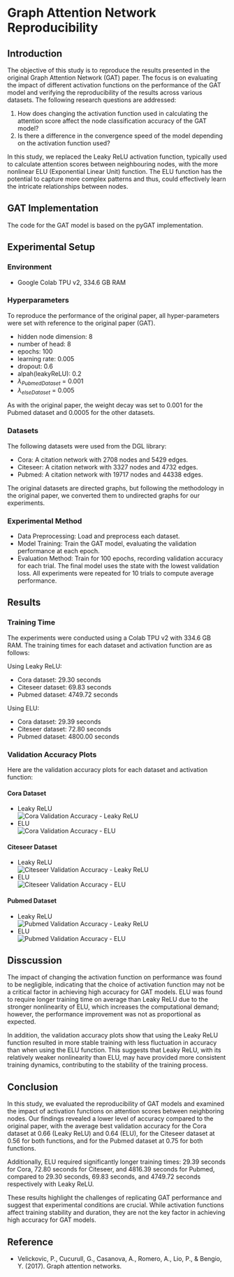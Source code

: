 # Graph Attention Network Reproducibility

## Introduction
The objective of this study is to reproduce the results presented in the original Graph Attention Network (GAT) paper. The focus is on evaluating the impact of different activation functions on the performance of the GAT model and verifying the reproducibility of the results across various datasets. The following research questions are addressed:

1. How does changing the activation function used in calculating the attention score affect the node classification accuracy of the GAT model?
2. Is there a difference in the convergence speed of the model depending on the activation function used?

In this study, we replaced the Leaky ReLU activation function, typically used to calculate attention scores between neighbouring nodes, with the more nonlinear ELU (Exponential Linear Unit) function. The ELU function has the potential to capture more complex patterns and thus, could effectively learn the intricate relationships between nodes.

## GAT Implementation
The code for the GAT model is based on the pyGAT implementation.

## Experimental Setup
### Environment
- Google Colab TPU v2, 334.6 GB RAM
### Hyperparameters
To reproduce the performance of the original paper, all hyper-parameters were set with reference to the original paper (GAT).
- hidden node dimension: 8
- number of head: 8
- epochs: 100
- learning rate: 0.005
- dropout: 0.6
- alpah(leakyReLU): 0.2
- $\lambda_{PubmedDataset}$ = 0.001
- $\lambda_{elseDataset}$ = 0.005  

As with the original paper, the weight decay was set to 0.001 for the Pubmed dataset and 0.0005 for the other datasets.

### Datasets

The following datasets were used from the DGL library:

- Cora: A citation network with 2708 nodes and 5429 edges.
- Citeseer: A citation network with 3327 nodes and 4732 edges.
- Pubmed: A citation network with 19717 nodes and 44338 edges.

The original datasets are directed graphs, but following the methodology in the original paper, we converted them to undirected graphs for our experiments.

### Experimental Method
- Data Preprocessing: Load and preprocess each dataset.
- Model Training: Train the GAT model, evaluating the validation performance at each epoch.
- Evaluation Method: Train for 100 epochs, recording validation accuracy for each trial. The final model uses the state with the lowest validation loss. All experiments were repeated for 10 trials to compute average performance.

## Results

### Training Time
 The experiments were conducted using a Colab TPU v2 with 334.6 GB RAM. The training times for each dataset and activation function are as follows:

Using Leaky ReLU:
- Cora dataset: 29.30 seconds
- Citeseer dataset: 69.83 seconds
- Pubmed dataset: 4749.72 seconds

Using ELU:
- Cora dataset: 29.39 seconds
- Citeseer dataset: 72.80 seconds
- Pubmed dataset: 4800.00 seconds


### Validation Accuracy Plots
Here are the validation accuracy plots for each dataset and activation function:

#### Cora Dataset
- Leaky ReLU  
![Cora Validation Accuracy - Leaky ReLU](./results/Cora_val_acc_leaky_relu.png)
- ELU  
![Cora Validation Accuracy - ELU](./results/Cora_val_acc_elu.png)

#### Citeseer Dataset
- Leaky ReLU   
![Citeseer Validation Accuracy - Leaky ReLU](./results/Citeseer_val_acc_leaky_relu.png)
- ELU  
![Citeseer Validation Accuracy - ELU](./results/Citeseer_val_acc_elu.png)

#### Pubmed Dataset
- Leaky ReLU  
![Pubmed Validation Accuracy - Leaky ReLU](./results/Pubmed_val_acc_leaky_relu.png)
- ELU  
![Pubmed Validation Accuracy - ELU](./results/Pubmed_val_acc_elu.png)

## Disscussion
The impact of changing the activation function on performance was found to be negligible, indicating that the choice of activation function may not be a critical factor in achieving high accuracy for GAT models. ELU was found to require longer training time on average than Leaky ReLU due to the stronger nonlinearity of ELU, which increases the computational demand; however, the performance improvement was not as proportional as expected.

In addition, the validation accuracy plots show that using the Leaky ReLU function resulted in more stable training with less fluctuation in accuracy than when using the ELU function. This suggests that Leaky ReLU, with its relatively weaker nonlinearity than ELU, may have provided more consistent training dynamics, contributing to the stability of the training process.

## Conclusion
In this study, we evaluated the reproducibility of GAT models and examined the impact of activation functions on attention scores between neighboring nodes. Our findings revealed a lower level of accuracy compared to the original paper, with the average best validation accuracy for the Cora dataset at 0.66 (Leaky ReLU) and 0.64 (ELU), for the Citeseer dataset at 0.56 for both functions, and for the Pubmed dataset at 0.75 for both functions.

Additionally, ELU required significantly longer training times: 29.39 seconds for Cora, 72.80 seconds for Citeseer, and 4816.39 seconds for Pubmed, compared to 29.30 seconds, 69.83 seconds, and 4749.72 seconds respectively with Leaky ReLU.

These results highlight the challenges of replicating GAT performance and suggest that experimental conditions are crucial. While activation functions affect training stability and duration, they are not the key factor in achieving high accuracy for GAT models.

## Reference
- Velickovic, P., Cucurull, G., Casanova, A., Romero, A., Lio, P., & Bengio, Y. (2017). Graph attention networks.